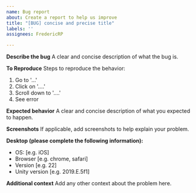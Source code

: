 ```yaml
---
name: Bug report
about: Create a report to help us improve
title: "[BUG] concise and precise title"
labels: ''
assignees: FredericRP

---
```


**Describe the bug**
A clear and concise description of what the bug is.

**To Reproduce**
Steps to reproduce the behavior:
1. Go to '...'
2. Click on '....'
3. Scroll down to '....'
4. See error

**Expected behavior**
A clear and concise description of what you expected to happen.

**Screenshots**
If applicable, add screenshots to help explain your problem.

**Desktop (please complete the following information):**
 - OS: [e.g. iOS]
 - Browser [e.g. chrome, safari]
 - Version [e.g. 22]
 - Unity version [e.g. 2019.E.5f1]

**Additional context**
Add any other context about the problem here.
